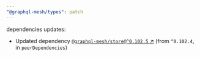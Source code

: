 ```yaml
---
"@graphql-mesh/types": patch
---
```

dependencies updates:
  - Updated dependency [`@graphql-mesh/store@^0.102.5` ↗︎](https://www.npmjs.com/package/@graphql-mesh/store/v/0.102.5) (from `^0.102.4`, in `peerDependencies`)
